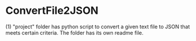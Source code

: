 # ConvertFile2JSON

(1) "project" folder has python script to convert a given text file to JSON that meets certain criteria. The folder has its own readme file.
